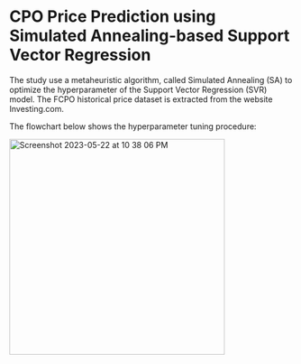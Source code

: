 # CPO Price Prediction using Simulated Annealing-based Support Vector Regression
The study use a metaheuristic algorithm, called Simulated Annealing (SA) to optimize the hyperparameter of the Support Vector Regression (SVR) model. The FCPO historical price dataset is extracted from the website Investing.com.


The flowchart below shows the hyperparameter tuning procedure:


<img width="382" alt="Screenshot 2023-05-22 at 10 38 06 PM" src="https://github.com/chaiwencw/Crude-Palm-Oil-Price-Prediction-using-Simulated-Annealing-based-Support-Vector-Regression/assets/85020127/6c098899-0396-41ef-9e7a-7f43d3e6fc41">



